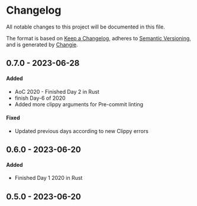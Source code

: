 # Changelog
All notable changes to this project will be documented in this file.

The format is based on [Keep a Changelog](https://keepachangelog.com/en/1.0.0/),
adheres to [Semantic Versioning](https://semver.org/spec/v2.0.0.html),
and is generated by [Changie](https://github.com/miniscruff/changie).

## 0.7.0 - 2023-06-28

#### Added

* AoC 2020 - Finished Day 2 in Rust
* finish Day-6 of 2020
* Added more clippy arguments for Pre-commit linting
#### Fixed

* Updated previous days according to new Clippy errors

## 0.6.0 - 2023-06-20

#### Added

* Finished Day 1 2020 in Rust

## 0.5.0 - 2023-06-20
